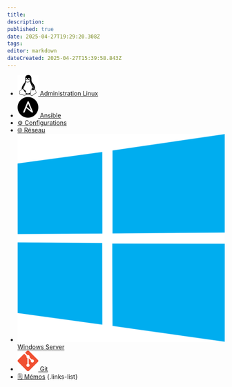 ```yaml
---
title: 
description: 
published: true
date: 2025-04-27T19:29:20.308Z
tags: 
editor: markdown
dateCreated: 2025-04-27T15:39:58.843Z
---
```




- [![linux.svg](/icons/linux.svg) Administration Linux](/Administration-Linux)
- [![ansible.svg](/icons/ansible.svg) Ansible](/Ansible)
- [⚙️ Configurations](/Configurations)
- [🌐 Réseau](/Reseau)
- [![microsoft-windows.svg](/icons/microsoft-windows.svg) Windows Server](/Windows-Server)
- [![git.svg](/icons/git.svg) Git](/Git)
- [🗒️ Mémos](/Memos)
{.links-list}

